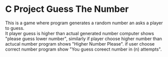 # C Project Guess The Number

This is a game where program generates a random number an asks a player to guess. <br>It player guess is higher than actual generated number computer shows "please guess lower number", similarly if player choose higher number than actucal number program shows "Higher Number Please".
if user choose correct number program show "You guess coreect number in (n) attempts". 
